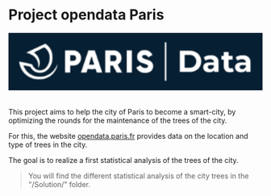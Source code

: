 # Project opendata Paris
<p align="center">
<img src="https://github.com/Seb-IX/Projet_2/blob/main/Solution/data/img/logoParisDataUpscale.png" style="width:600px;">
</p>
<br>
This project aims to help the city of Paris to become a smart-city, by optimizing the rounds for the maintenance of the trees of the city.

For this, the website <a href="https://opendata.paris.fr/pages/home/">opendata.paris.fr</a> provides data on the location and type of trees in the city.

The goal is to realize a first statistical analysis of the trees of the city.

> You will find the different statistical analysis of the city trees in the "/Solution/" folder.
